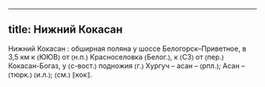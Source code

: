 
---
title: Нижний Кокасан
---
Нижний Кокасан
: обширная поляна у шоссе Белогорск–Приветное, в 3,5 км к ⦅ЮЮВ⦆ от ⦅н.п.⦆ Красноселовка ⦅Белог.⦆, к ⦅СЗ⦆ от ⦅пер.⦆ Кокасан-Богаз, у ⦅с-вост.⦆ подножия ⦅г.⦆ Хургуч – асан – ⦅рпл.⦆; Асан – ⦅тюрк.⦆ ⦅и.л.⦆; ⦅см.⦆ ⟦кок⟧.
